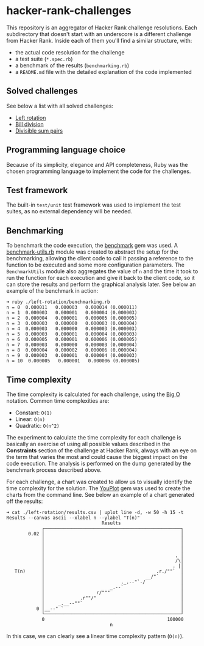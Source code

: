 # hacker-rank-challenges

This repository is an aggregator of Hacker Rank challenge resolutions. Each subdirectory that doesn't start with an underscore is a different challenge from Hacker Rank. Inside each of them you'll find a similar structure, with:

- the actual code resolution for the challenge
- a test suite (`*.spec.rb`)
- a benchmark of the results (`benchmarking.rb`)
- a `README.md` file with the detailed explanation of the code implemented

## Solved challenges

See below a list with all solved challenges:

- [Left rotation](./left-rotation/)
- [Bill division](./bill-division/)
- [Divisible sum pairs](./divisible-sum-pairs/)

## Programming language choice

Because of its simplicity, elegance and API completeness, Ruby was the chosen programming language to implement the code for the challenges.

## Test framework

The built-in `test/unit` test framework was used to implement the test suites, as no external dependency will be needed.

## Benchmarking

To benchmark the code execution, the [benchmark](https://github.com/ruby/benchmark) gem was used. A [benchmark-utils.rb](./_utils/benchmark.rb) module was created to abstract the setup for the benchmarking, allowing the client code to call it passing a reference to the function to be executed and some more configuration parameters. The `BenchmarkUtils` module also aggregates the value of `n` and the time it took to run the function for each execution and give it back to the client code, so it can store the results and perform the graphical analysis later. See below an example of the benchmark in action:

```console
➜ ruby ./left-rotation/benchmarking.rb
n = 0  0.000011   0.000003   0.000014 (0.000011)
n = 1  0.000003   0.000001   0.000004 (0.000003)
n = 2  0.000004   0.000001   0.000005 (0.000005)
n = 3  0.000003   0.000000   0.000003 (0.000004)
n = 4  0.000003   0.000000   0.000003 (0.000003)
n = 5  0.000003   0.000001   0.000004 (0.000003)
n = 6  0.000005   0.000001   0.000006 (0.000005)
n = 7  0.000003   0.000000   0.000003 (0.000004)
n = 8  0.000004   0.000002   0.000006 (0.000004)
n = 9  0.000003   0.000001   0.000004 (0.000003)
n = 10  0.000005   0.000001   0.000006 (0.000005)
```

## Time complexity

The time complexity is calculated for each challenge, using the [Big O](https://en.wikipedia.org/wiki/Big_O_notation) notation. Common time complexities are:

- Constant: `O(1)`
- Linear: `O(n)`
- Quadratic: `O(n^2)`

The experiment to calculate the time complexity for each challenge is basically an exercise of using all possible values described in the **Constraints** section of the challenge at Hacker Rank, always with an eye on the term that varies the most and could cause the biggest impact on the code execution. The analysis is performed on the dump generated by the benchmark process described above.

For each challenge, a chart was created to allow us to visually identify the time complexity for the solution. The [YouPlot](https://github.com/red-data-tools/YouPlot) gem was used to create the charts from the command line. See below an example of a chart generated off the results:

```console
➜ cat ./left-rotation/results.csv | uplot line -d, -w 50 -h 15 -t Results --canvas ascii --xlabel n --ylabel "T(n)"
                                   Results
             ┌──────────────────────────────────────────────────┐
        0.02 │                                                  │
             │                                                  │
             │                                                  │
             │                                                  │
             │                                                , │
             │                                                /\│
             │                                               . |│
   T(n)      │                                         .r./""`  │
             │                                     __/"`        │
             │                            ._.--"`-/             │
             │                        _.--`                     │
             │                   r/"""                          │
             │             .r""/"                               │
             │     _.__--""`                                    │
           0 │__--" `                                           │
             └──────────────────────────────────────────────────┘
             0                                             100000
                                      n

```

In this case, we can clearly see a linear time complexity pattern (`O(n)`).
